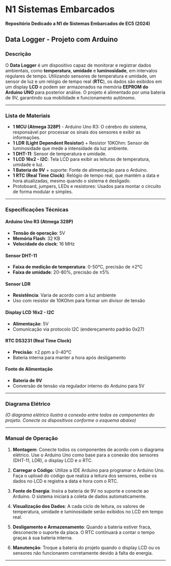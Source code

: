 # N1 Sistemas Embarcados  
**Repositório Dedicado a N1 de Sistemas Embarcados de EC5 (2024)**

## Data Logger - Projeto com Arduino

### Descrição
O **Data Logger** é um dispositivo capaz de monitorar e registrar dados ambientais, como **temperatura**, **umidade** e **luminosidade**, em intervalos regulares de tempo. Utilizando sensores de temperatura e umidade, um sensor de luz e um relógio de tempo real (**RTC**), os dados são exibidos em um display **LCD** e podem ser armazenados na memória **EEPROM do Arduino UNO** para posterior análise. O projeto é alimentado por uma bateria de 9V, garantindo sua mobilidade e funcionamento autônomo.

---

### Lista de Materiais

- **1 MCU (Atmega 328P)** - Arduino Uno R3: O cérebro do sistema, responsável por processar os sinais dos sensores e exibir as informações.
- **1 LDR (Light Dependent Resistor)** + Resistor 10KOhm: Sensor de luminosidade que mede a intensidade da luz ambiente.
- **1 DHT-11**: Sensor de temperatura e umidade.
- **1 LCD 16x2 - I2C**: Tela LCD para exibir as leituras de temperatura, umidade e luz.
- **1 Bateria de 9V** + suporte: Fonte de alimentação para o Arduino.
- **1 RTC (Real Time Clock)**: Relógio de tempo real, que mantém a data e hora atualizadas, mesmo quando o sistema é desligado.
- Protoboard, jumpers, LEDs e resistores: Usados para montar o circuito de forma modular e simples.

---

### Especificações Técnicas

#### Arduino Uno R3 (Atmega 328P)
- **Tensão de operação**: 5V  
- **Memória Flash**: 32 KB  
- **Velocidade do clock**: 16 MHz  

#### Sensor DHT-11
- **Faixa de medição de temperatura**: 0-50°C, precisão de ±2°C  
- **Faixa de umidade**: 20-80%, precisão de ±5%  

#### Sensor LDR
- **Resistência**: Varia de acordo com a luz ambiente  
- Uso com resistor de 10KOhm para formar um divisor de tensão  

#### Display LCD 16x2 - I2C
- **Alimentação**: 5V  
- Comunicação via protocolo I2C (endereçamento padrão 0x27)  

#### RTC DS3231 (Real Time Clock)
- **Precisão**: ±2 ppm a 0-40°C  
- Bateria interna para manter a hora após desligamento  

#### Fonte de Alimentação
- **Bateria de 9V**  
- Conversão de tensão via regulador interno do Arduino para 5V  

---

### Diagrama Elétrico

*(O diagrama elétrico ilustra a conexão entre todos os componentes do projeto. Conecte os dispositivos conforme o esquema abaixo)*

---

### Manual de Operação

1. **Montagem**: Conecte todos os componentes de acordo com o diagrama elétrico. Use o Arduino Uno como base para a conexão dos sensores (DHT-11, LDR), o display LCD e o RTC.
   
2. **Carregar o Código**: Utilize a IDE Arduino para programar o Arduino Uno. Faça o upload do código que realiza a leitura dos sensores, exibe os dados no LCD e registra a data e hora com o RTC.
   
3. **Fonte de Energia**: Insira a bateria de 9V no suporte e conecte ao Arduino. O sistema iniciará a coleta de dados automaticamente.
   
4. **Visualização dos Dados**: A cada ciclo de leitura, os valores de temperatura, umidade e luminosidade serão exibidos no LCD em tempo real.
   
5. **Desligamento e Armazenamento**: Quando a bateria estiver fraca, desconecte o suporte da placa. O RTC continuará a contar o tempo graças à sua bateria interna.
   
6. **Manutenção**: Troque a bateria do projeto quando o display LCD ou os sensores não funcionarem corretamente devido à falta de energia.

---
